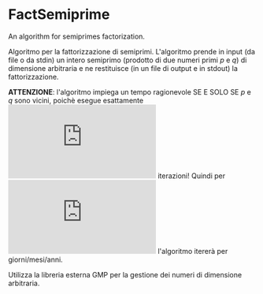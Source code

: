 # FactSemiprime
An algorithm for semiprimes factorization.

Algoritmo per la fattorizzazione di semiprimi.
L'algoritmo prende in input (da file o da stdin) un intero semiprimo (prodotto di due numeri primi *p* e *q*) di dimensione arbitraria e ne restituisce (in un file di output e in stdout) la fattorizzazione.

**ATTENZIONE**: l'algoritmo impiega un tempo ragionevole SE E SOLO SE *p* e *q* sono vicini, poichè esegue esattamente ![Iterazioni](https://latex.codecogs.com/gif.latex?%28p&plus;q%29/2-%5Csqrt%7Bpq%7D)  iterazioni! Quindi per ![pqlontani](https://latex.codecogs.com/gif.latex?%5Cleft%20%7C%20p-q%20%5Cright%20%7C%5Cgg%200) l'algoritmo itererà per giorni/mesi/anni. 

Utilizza la libreria esterna GMP per la gestione dei numeri di dimensione arbitraria.
